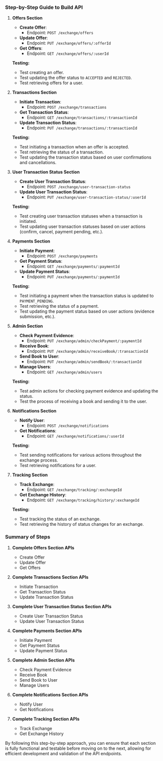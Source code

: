 ### Step-by-Step Guide to Build API

1. **Offers Section**

   - **Create Offer**:
     - Endpoint: `POST /exchange/offers`
   - **Update Offer**:
     - Endpoint: `PUT /exchange/offers/:offerId`
   - **Get Offers**:
     - Endpoint: `GET /exchange/offers/:userId`

   **Testing:**

   - Test creating an offer.
   - Test updating the offer status to `ACCEPTED` and `REJECTED`.
   - Test retrieving offers for a user.

2. **Transactions Section**

   - **Initiate Transaction**:
     - Endpoint: `POST /exchange/transactions`
   - **Get Transaction Status**:
     - Endpoint: `GET /exchange/transactions/:transactionId`
   - **Update Transaction Status**:
     - Endpoint: `PUT /exchange/transactions/:transactionId`

   **Testing:**

   - Test initiating a transaction when an offer is accepted.
   - Test retrieving the status of a transaction.
   - Test updating the transaction status based on user confirmations and cancellations.

3. **User Transaction Status Section**

   - **Create User Transaction Status**:
     - Endpoint: `POST /exchange/user-transaction-status`
   - **Update User Transaction Status**:
     - Endpoint: `PUT /exchange/user-transaction-status/:userId`

   **Testing:**

   - Test creating user transaction statuses when a transaction is initiated.
   - Test updating user transaction statuses based on user actions (confirm, cancel, payment pending, etc.).

4. **Payments Section**

   - **Initiate Payment**:
     - Endpoint: `POST /exchange/payments`
   - **Get Payment Status**:
     - Endpoint: `GET /exchange/payments/:paymentId`
   - **Update Payment Status**:
     - Endpoint: `PUT /exchange/payments/:paymentId`

   **Testing:**

   - Test initiating a payment when the transaction status is updated to `PAYMENT_PENDING`.
   - Test retrieving the status of a payment.
   - Test updating the payment status based on user actions (evidence submission, etc.).

5. **Admin Section**

   - **Check Payment Evidence**:
     - Endpoint: `PUT /exchange/admin/checkPayment/:paymentId`
   - **Receive Book**:
     - Endpoint: `PUT /exchange/admin/receiveBook/:transactionId`
   - **Send Book to User**:
     - Endpoint: `PUT /exchange/admin/sendBook/:transactionId`
   - **Manage Users**:
     - Endpoint: `GET /exchange/admin/users`

   **Testing:**

   - Test admin actions for checking payment evidence and updating the status.
   - Test the process of receiving a book and sending it to the user.

6. **Notifications Section**

   - **Notify User**:
     - Endpoint: `POST /exchange/notifications`
   - **Get Notifications**:
     - Endpoint: `GET /exchange/notifications/:userId`

   **Testing:**

   - Test sending notifications for various actions throughout the exchange process.
   - Test retrieving notifications for a user.

7. **Tracking Section**

   - **Track Exchange**:
     - Endpoint: `GET /exchange/tracking/:exchangeId`
   - **Get Exchange History**:
     - Endpoint: `GET /exchange/tracking/history/:exchangeId`

   **Testing:**

   - Test tracking the status of an exchange.
   - Test retrieving the history of status changes for an exchange.

### Summary of Steps

1. **Complete Offers Section APIs**

   - Create Offer
   - Update Offer
   - Get Offers

2. **Complete Transactions Section APIs**

   - Initiate Transaction
   - Get Transaction Status
   - Update Transaction Status

3. **Complete User Transaction Status Section APIs**

   - Create User Transaction Status
   - Update User Transaction Status

4. **Complete Payments Section APIs**

   - Initiate Payment
   - Get Payment Status
   - Update Payment Status

5. **Complete Admin Section APIs**

   - Check Payment Evidence
   - Receive Book
   - Send Book to User
   - Manage Users

6. **Complete Notifications Section APIs**

   - Notify User
   - Get Notifications

7. **Complete Tracking Section APIs**
   - Track Exchange
   - Get Exchange History

By following this step-by-step approach, you can ensure that each section is fully functional and testable before moving on to the next, allowing for efficient development and validation of the API endpoints.
